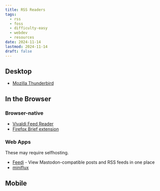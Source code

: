 ```yaml
---
title: RSS Readers
tags:
  - rss
  - foss
  - difficulty-easy
  - webdev
  - resources
date: 2024-11-14
lastmod: 2024-11-14
draft: false
---
```

## Desktop
- [Mozilla Thunderbird](https://www.thunderbird.net/en-US/)
## In the Browser
### Browser-native
- [Vivaldi Feed Reader](https://vivaldi.com/features/feed-reader/)
- [Firefox Brief extension](https://addons.mozilla.org/en-US/firefox/addon/brief/)
### Web Apps
These may require selfhosting.
- [Feedi](https://github.com/facundoolano/feedi) - View Mastodon-compatible posts and RSS feeds in one place
- [miniflux](https://miniflux.app/)
## Mobile
